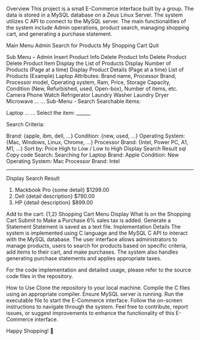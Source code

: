 Overview
This project is a small E-Commerce interface built by a group. The data is stored in a MySQL database on a Zeus Linux Server. The system utilizes C API to connect to the MySQL server. The main functionalities of the system include Admin operations, product search, managing shopping cart, and generating a purchase statement.

Main Menu
Admin
Search for Products
My Shopping Cart
Quit

Sub Menu – Admin
Insert Product Info
Delete Product Info
Delete Product
Delete Product Item
Display the List of Products
Display Number of Products (Page at a time)
Display Product Details (Page at a time)
List of Products (Example)
Laptop
Attributes: Brand name, Processor Brand, Processor model, Operating system, Ram, Price, Storage Capacity, Condition (New, Refurbished, used, Open-box), Number of items, etc.
Camera
Phone
Watch
Refrigerator
Laundry Washer
Laundry Dryer
Microwave
...
...
Sub-Menu - Search
Searchable Items:

Laptop
...
...
Select the item: ______

Search Criteria:

Brand: {apple, ibm, dell, ...}
Condition: {new, used, ...}
Operating System: {Mac, Windows, Linux, Chrome, ...}
Processor Brand: {Intel, Power PC, A1, M1, ...}
Sort by: Price High to Low / Low to High
Display Search Result
sql
Copy code
Search: Searching for Laptop
Brand: Apple
Condition: New
Operating System: Mac
Processor Brand: Intel

-----------------------------------
Display Search Result
1. Mackbook Pro {some detail} $1299.00
2. Dell {detail description} $790.00
3. HP {detail description} $899.00

Add to the cart: {1,2}
Shopping Cart Menu
Display What Is on the Shopping Cart
Submit to Make a Purchase
6% sales tax is added.
Generate a Statement
Statement is saved as a text file.
Implementation Details
The system is implemented using C language and the MySQL C API to interact with the MySQL database. The user interface allows administrators to manage products, users to search for products based on specific criteria, add items to their cart, and make purchases. The system also handles generating purchase statements and applies appropriate taxes.

For the code implementation and detailed usage, please refer to the source code files in the repository.

How to Use
Clone the repository to your local machine.
Compile the C files using an appropriate compiler.
Ensure MySQL server is running.
Run the executable file to start the E-Commerce interface.
Follow the on-screen instructions to navigate through the system.
Feel free to contribute, report issues, or suggest improvements to enhance the functionality of this E-Commerce interface.

Happy Shopping! 🛒
